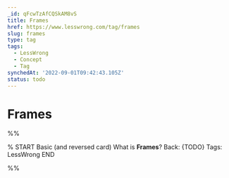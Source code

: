 ```yaml
---
_id: qFcwTzAfCQSkAM8vS
title: Frames
href: https://www.lesswrong.com/tag/frames
slug: frames
type: tag
tags:
  - LessWrong
  - Concept
  - Tag
synchedAt: '2022-09-01T09:42:43.105Z'
status: todo
---
```


# Frames


%%

% START
Basic (and reversed card)
What is **Frames**?
Back: {TODO}
Tags: LessWrong
END

%%
	
